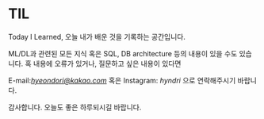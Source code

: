 # TIL
Today I Learned, 오늘 내가 배운 것을 기록하는 공간입니다.

ML/DL과 관련된 모든 지식 혹은 SQL, DB architecture 등의 내용이 있을 수도 있습니다.
혹 내용에 오류가 있거나, 질문하고 싶은 내용이 있다면

E-mail:*hyeondori@kakao.com* 혹은 Instagram: *hyndri* 으로 연락해주시기 바랍니다.

감사합니다.
오늘도 좋은 하루되시길 바랍니다.
